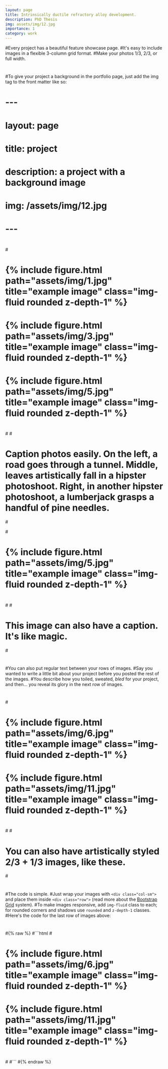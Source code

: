 ```yaml
---
layout: page
title: Intrinsically ductile refractory alloy development.
description: PhD Thesis
img: assets/img/12.jpg
importance: 1
category: work
---
```


#Every project has a beautiful feature showcase page.
#It's easy to include images in a flexible 3-column grid format.
#Make your photos 1/3, 2/3, or full width.
#
#To give your project a background in the portfolio page, just add the img tag to the front matter like so:
#
#    ---
#    layout: page
#    title: project
#    description: a project with a background image
#    img: /assets/img/12.jpg
#    ---
#
#<div class="row">
#    <div class="col-sm mt-3 mt-md-0">
#        {% include figure.html path="assets/img/1.jpg" title="example image" class="img-fluid rounded z-depth-1" %}
#    </div>
#    <div class="col-sm mt-3 mt-md-0">
#        {% include figure.html path="assets/img/3.jpg" title="example image" class="img-fluid rounded z-depth-1" %}
#    </div>
#    <div class="col-sm mt-3 mt-md-0">
#        {% include figure.html path="assets/img/5.jpg" title="example image" class="img-fluid rounded z-depth-1" %}
#    </div>
#</div>
#<div class="caption">
#    Caption photos easily. On the left, a road goes through a tunnel. Middle, leaves artistically fall in a hipster photoshoot. Right, in another hipster photoshoot, a lumberjack grasps a handful of pine needles.
#</div>
#<div class="row">
#    <div class="col-sm mt-3 mt-md-0">
#        {% include figure.html path="assets/img/5.jpg" title="example image" class="img-fluid rounded z-depth-1" %}
#    </div>
#</div>
#<div class="caption">
#    This image can also have a caption. It's like magic.
#</div>
#
#You can also put regular text between your rows of images.
#Say you wanted to write a little bit about your project before you posted the rest of the images.
#You describe how you toiled, sweated, *bled* for your project, and then... you reveal its glory in the next row of images.
#
#
#<div class="row justify-content-sm-center">
#    <div class="col-sm-8 mt-3 mt-md-0">
#        {% include figure.html path="assets/img/6.jpg" title="example image" class="img-fluid rounded z-depth-1" %}
#    </div>
#    <div class="col-sm-4 mt-3 mt-md-0">
#        {% include figure.html path="assets/img/11.jpg" title="example image" class="img-fluid rounded z-depth-1" %}
#    </div>
#</div>
#<div class="caption">
#    You can also have artistically styled 2/3 + 1/3 images, like these.
#</div>
#
#
#The code is simple.
#Just wrap your images with `<div class="col-sm">` and place them inside `<div class="row">` (read more about the <a href="https://getbootstrap.com/docs/4.4/layout/grid/">Bootstrap Grid</a> system).
#To make images responsive, add `img-fluid` class to each; for rounded corners and shadows use `rounded` and `z-depth-1` classes.
#Here's the code for the last row of images above:
#
#{% raw %}
#```html
#<div class="row justify-content-sm-center">
#    <div class="col-sm-8 mt-3 mt-md-0">
#        {% include figure.html path="assets/img/6.jpg" title="example image" class="img-fluid rounded z-depth-1" %}
#    </div>
#    <div class="col-sm-4 mt-3 mt-md-0">
#        {% include figure.html path="assets/img/11.jpg" title="example image" class="img-fluid rounded z-depth-1" %}
#    </div>
#</div>
#```
#{% endraw %}
